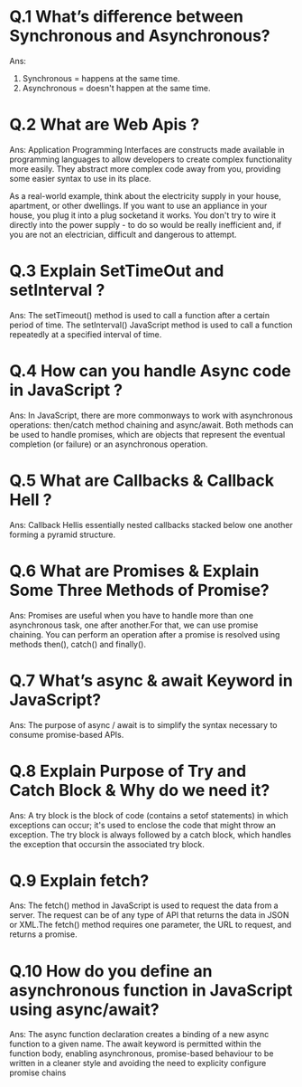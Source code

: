 # Q.1 What’s difference between Synchronous and Asynchronous?

Ans:

1. Synchronous = happens at the same time.
2. Asynchronous = doesn't happen at the same time.

# Q.2 What are Web Apis ?

Ans: Application Programming Interfaces are constructs made available in programming languages to allow developers to create complex functionality more easily. They abstract more complex code away from you, providing some easier syntax to use in its place.

As a real-world example, think about the electricity supply in your house, apartment, or other dwellings. If you want to use an appliance in your house, you plug it into a plug socketand it works. You don't try to wire it directly into the power supply - to do so would be really inefficient and, if you are not an electrician, difficult and dangerous to attempt.

# Q.3 Explain SetTimeOut and setInterval ?

Ans: The setTimeout() method is used to call a function after a certain period of time. The setInterval() JavaScript method is used to call a function repeatedly at a specified interval of time.

# Q.4 How can you handle Async code in JavaScript ?

Ans: In JavaScript, there are more commonways to work with asynchronous operations: then/catch method chaining and async/await. Both methods can be used to handle promises, which are objects that represent the eventual completion (or failure) or an asynchronous operation.

# Q.5 What are Callbacks & Callback Hell ?

Ans: Callback Hellis essentially nested callbacks stacked below one another forming a pyramid structure.

# Q.6 What are Promises & Explain Some Three Methods of Promise?

Ans: Promises are useful when you have to handle more than one asynchronous task, one after another.For that, we can use promise chaining. You can perform an operation after a promise is resolved using methods then(), catch() and finally().

# Q.7 What’s async & await Keyword in JavaScript?

Ans: The purpose of async / await is to simplify the syntax necessary to consume promise-based APIs.

# Q.8 Explain Purpose of Try and Catch Block & Why do we need it?

Ans: A try block is the block of code (contains a setof statements) in which exceptions can occur; it's used to enclose the code that might throw an exception. The try block is always followed by a catch block, which handles the exception that occursin the associated try block.

# Q.9 Explain fetch?

Ans: The fetch() method in JavaScript is used to request the data from a server. The request can be of any type of API that returns the data in JSON or XML.The fetch() method requires one parameter, the URL to request, and returns a promise.

# Q.10 How do you define an asynchronous function in JavaScript using async/await?

Ans: The async function declaration creates a binding of a new async function to a given name. The await keyword is permitted within the function body, enabling asynchronous, promise-based behaviour to be written in a cleaner style and avoiding the need to explicity configure promise chains
